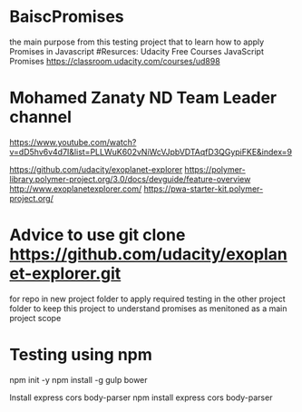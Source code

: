 # BaiscPromises
the main purpose from this testing project that to learn how to apply Promises in Javascript
#Resurces: 
Udacity Free Courses
JavaScript Promises
https://classroom.udacity.com/courses/ud898
# Mohamed Zanaty ND Team Leader channel
https://www.youtube.com/watch?v=dD5hv6v4d7I&list=PLLWuK602vNiWcVJpbVDTAqfD3QGypiFKE&index=9

https://github.com/udacity/exoplanet-explorer
https://polymer-library.polymer-project.org/3.0/docs/devguide/feature-overview
http://www.exoplanetexplorer.com/
https://pwa-starter-kit.polymer-project.org/

# Advice to use git clone https://github.com/udacity/exoplanet-explorer.git 
for repo in new project folder to apply required testing in the other project folder to keep this project to understand promises as menitoned as a main project scope
# Testing using npm
npm init -y
npm install -g gulp bower


Install express cors body-parser
npm install express cors body-parser